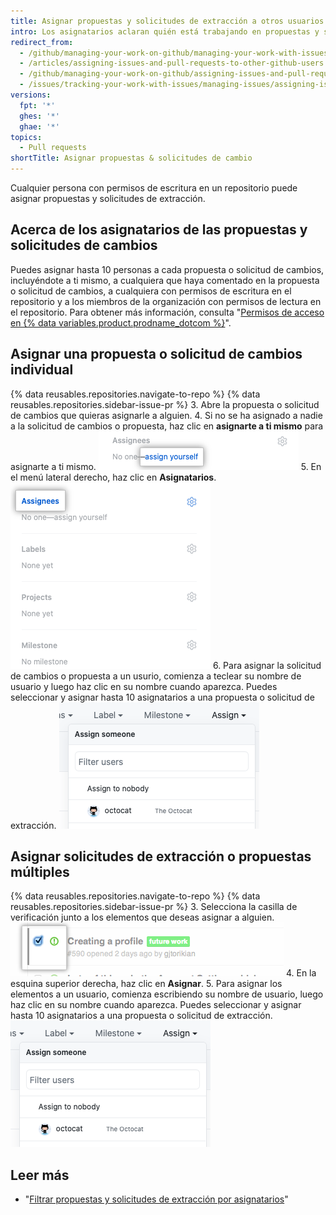 ```yaml
---
title: Asignar propuestas y solicitudes de extracción a otros usuarios de GitHub
intro: Los asignatarios aclaran quién está trabajando en propuestas y solicitudes de extracción específicas.
redirect_from:
  - /github/managing-your-work-on-github/managing-your-work-with-issues-and-pull-requests/assigning-issues-and-pull-requests-to-other-github-users
  - /articles/assigning-issues-and-pull-requests-to-other-github-users
  - /github/managing-your-work-on-github/assigning-issues-and-pull-requests-to-other-github-users
  - /issues/tracking-your-work-with-issues/managing-issues/assigning-issues-and-pull-requests-to-other-github-users
versions:
  fpt: '*'
  ghes: '*'
  ghae: '*'
topics:
  - Pull requests
shortTitle: Asignar propuestas & solicitudes de cambio
---
```


Cualquier persona con permisos de escritura en un repositorio puede asignar propuestas y solicitudes de extracción.

## Acerca de los asignatarios de las propuestas y solicitudes de cambios

Puedes asignar hasta 10 personas a cada propuesta o solicitud de cambios, incluyéndote a ti mismo, a cualquiera que haya comentado en la propuesta o solicitud de cambios, a cualquiera con permisos de escritura en el repositorio y a los miembros de la organización con permisos de lectura en el repositorio. Para obtener más información, consulta "[Permisos de acceso en {% data variables.product.prodname_dotcom %}](/articles/access-permissions-on-github)".

## Asignar una propuesta o solicitud de cambios individual

{% data reusables.repositories.navigate-to-repo %}
{% data reusables.repositories.sidebar-issue-pr %}
3. Abre la propuesta o solicitud de cambios que quieras asignarle a alguien.
4. Si no se ha asignado a nadie a la solicitud de cambios o propuesta, haz clic en **asignarte a ti mismo** para asignarte a ti mismo. ![El elemento de asignarte a ti mismo](/assets/images/help/issues/assign_yourself.png)
5. En el menú lateral derecho, haz clic en **Asignatarios**. ![El elemento de menú de Asignatarios](/assets/images/help/issues/assignee_menu.png)
6. Para asignar la solicitud de cambios o propuesta a un usurio, comienza a teclear su nombre de usuario y luego haz clic en su nombre cuando aparezca. Puedes seleccionar y asignar hasta 10 asignatarios a una propuesta o solicitud de extracción. ![Desplegable de la asignación de propuestas](/assets/images/help/issues/issues_assigning_dropdown.png)

## Asignar solicitudes de extracción o propuestas múltiples

{% data reusables.repositories.navigate-to-repo %}
{% data reusables.repositories.sidebar-issue-pr %}
3. Selecciona la casilla de verificación junto a los elementos que deseas asignar a alguien. ![Casilla de verificación de metadatos de propuestas](/assets/images/help/issues/issues_assign_checkbox.png)
4. En la esquina superior derecha, haz clic en **Asignar**.
5. Para asignar los elementos a un usuario, comienza escribiendo su nombre de usuario, luego haz clic en su nombre cuando aparezca. Puedes seleccionar y asignar hasta 10 asignatarios a una propuesta o solicitud de extracción. ![Desplegable de la asignación de propuestas](/assets/images/help/issues/issues_assigning_dropdown.png)

## Leer más

* "[Filtrar propuestas y solicitudes de extracción por asignatarios](/articles/filtering-issues-and-pull-requests-by-assignees)"
